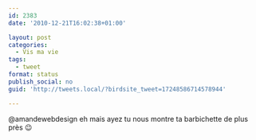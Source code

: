 ```yaml
---
id: 2383
date: '2010-12-21T16:02:38+01:00'

layout: post
categories:
  - Vis ma vie
tags:
  - tweet
format: status
publish_social: no
guid: 'http://tweets.local/?birdsite_tweet=17248586714578944'

---
```


@amandewebdesign eh mais ayez tu nous montre ta barbichette de plus près 😉